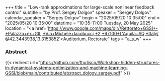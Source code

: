 +++
title = "Low-rank approximations for large-scale nonlinear feedback control"
subtitle = "by Prof. Sergey Dolgov"
speaker = "Sergey Dolgov"
calendar_speaker = "Sergey Dolgov"
begin = "2025/05/20  10:35:00"
end = "2025/05/20  10:35:00"
datetime = "10:35-11:00 Tuesday, 20 May 2025"
location = "<a href='https://www.google.com/maps/dir//Rettorato+GSSI+-+Palazzo+ex+GIL,+Via+Michele+Iacobucci,+2,+67100+L'Aquila+AQ,+Italy/@42.3443938,13.3153852'>Auditorium, Rectorate</a>"
tags = "a_s_w"
+++

### Abstract
{{< redirect url="https://github.com/ftudisco/Workshop-hidden-structures-in-dynamical-systems-optimization-and-machine-learning-GSSI/blob/main/contributed/abstract_dolgov_sergey.pdf" >}}
